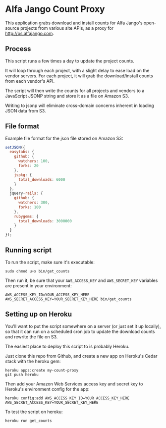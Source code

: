 # Alfa Jango Count Proxy

This application grabs download and install counts for Alfa Jango's
open-source projects from various site APIs, as a proxy for
http://os.alfajango.com.

## Process

This script runs a few times a day to update the project counts.

It will loop through each project, with a slight delay to ease load on
the vendor servers. For each project, it will grab the download/install
counts from each vendor's API.

The script will then write the counts for all projects and
vendors to a JavaScript JSONP string and store it as a file on Amazon S3.

Writing to jsonp will eliminate cross-domain concerns inherent in
loading JSON data from S3.

## File format

Example file format for the json file stored on Amazon S3:

```js
setJSON({
  easytabs: {
    github: {
      watchers: 100,
      forks: 20
    },
    jspkg: {
      total_downloads: 6000
    }
  },
  jquery-rails: {
    github: {
      watchers: 300,
      forks: 100
    },
    rubygems: {
      total_downloads: 3000000
    }
  }
});
```

## Running script

To run the script, make sure it's executable:

```
sudo chmod u+x bin/get_counts
```

Then run it, be sure that your `AWS_ACCESS_KEY` and `AWS_SECRET_KEY`
variables are present in your environment:

```
AWS_ACCESS_KEY_ID=YOUR_ACCESS_KEY_HERE AWS_SECRET_ACCESS_KEY=YOUR_SECRET_KEY_HERE bin/get_counts
```

## Setting up on Heroku

You'll want to put the script somewhere on a server (or just set it up
locally), so that it can run on a scheduled cron job to update the
download counts and rewrite the file on S3.

The easiest place to deploy this script to is probably Heroku.

Just clone this repo from Github, and create a new app on Heroku's Cedar
stack with the heroku gem:

```
heroku apps:create my-count-proxy
git push heroku
```

Then add your Amazon Web Services access key and secret key to Heroku's
environment config for the app:

```
heroku config:add AWS_ACCESS_KEY_ID=YOUR_ACCESS_KEY_HERE AWS_SECRET_ACCESS_KEY=YOUR_SECRET_KEY_HERE
```

To test the script on heroku:

```
heroku run get_counts
```
